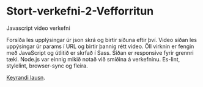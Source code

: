 # Stort-verkefni-2-Vefforritun
Javascript video verkefni

Forsíða les upplýsingar úr json skrá og birtir síðuna eftir því.
Video síðan les uppýsingar úr params í URL og birtir þannig rétt video.
Öll virknin er fengin með JavaScript og útlitið er skrfað í Sass. Síðan er responsive fyrir grennri tæki.
Node.js var einnig mikið notað við smíðina á verkefninu. Es-lint, stylelint, browser-sync og fleira.

[Keyrandi lausn](https://notendur.hi.is/~jgs7/vefforritun/stort-verkefni-2/).

